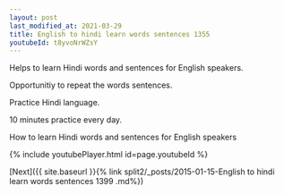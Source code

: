 ```yaml
---
layout: post
last_modified_at: 2021-03-29
title: English to hindi learn words sentences 1355 
youtubeId: t8yvoNrWZsY
---
```

 
 
Helps to learn Hindi words and sentences for English speakers.

Opportunitiy to repeat the words sentences. 

Practice Hindi language. 
 
10 minutes practice every day. 
 
How to learn Hindi words and sentences for English speakers 
 
{% include youtubePlayer.html id=page.youtubeId %}
 
 
[Next]({{ site.baseurl }}{% link  split2/_posts/2015-01-15-English to hindi learn words sentences 1399 .md%})
 
